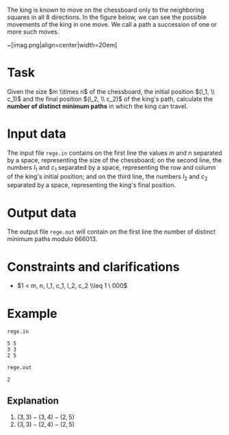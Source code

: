 The king is known to move on the chessboard only to the neighboring squares in all 8 directions. In the figure below, we can see the possible movements of the king in one move. We call a path a succession of one or more such moves.

~[imag.png|align=center|width=20em]

# Task

Given the size $m \\times n$ of the chessboard, the initial position $(l_1, \\ c_1)$ and the final position $(l_2, \\ c_2)$ of the king's path, calculate the **number of distinct minimum paths** in which the king can travel.

# Input data

The input file `rege.in` contains on the first line the values $m$ and $n$ separated by a space, representing the size of the chessboard; on the second line, the numbers $l_1$ and $c_1$ separated by a space, representing the row and column of the king's initial position; and on the third line, the numbers $l_2$ and $c_2$ separated by a space, representing the king's final position.

# Output data

The output file `rege.out` will contain on the first line the number of distinct minimum paths modulo $666013$.

# Constraints and clarifications

* $1 < m, n, l_1, c_1, l_2, c_2 \\leq 1 \ 000$

# Example

`rege.in`
```
5 5
3 3
2 5
```

`rege.out`
```
2
```

## Explanation

1) $(3, 3) - (3, 4) - (2, 5)$
2) $(3, 3) - (2, 4) - (2, 5)$